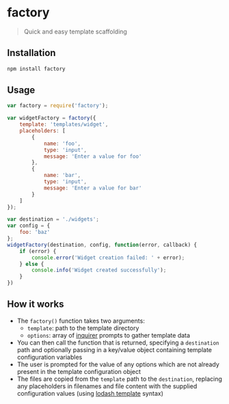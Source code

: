 # factory

> Quick and easy template scaffolding


## Installation

```bash
npm install factory
```


## Usage

```javascript
var factory = require('factory');

var widgetFactory = factory({
	template: 'templates/widget',
	placeholders: [
		{
			name: 'foo',
			type: 'input',
			message: 'Enter a value for foo'
		},
		{
			name: 'bar',
			type: 'input',
			message: 'Enter a value for bar'
		}
	]
});

var destination = './widgets';
var config = {
	foo: 'baz'
};
widgetFactory(destination, config, function(error, callback) {
	if (error) {
		console.error('Widget creation failed: ' + error);
	} else {
		console.info('Widget created successfully');
	}
})
```

## How it works

- The `factory()` function takes two arguments:
	- `template`: path to the template directory
	- `options`: array of [inquirer](https://www.npmjs.com/package/inquirer) prompts to gather template data
- You can then call the function that is returned, specifying a `destination` path and optionally passing in a key/value object containing template configuration variables
- The user is prompted for the value of any options which are not already present in the template configuration object
- The files are copied from the `template` path to the `destination`, replacing any placeholders in filenames and file content with the supplied configuration values (using [lodash template](https://www.npmjs.com/package/lodash.template) syntax)
